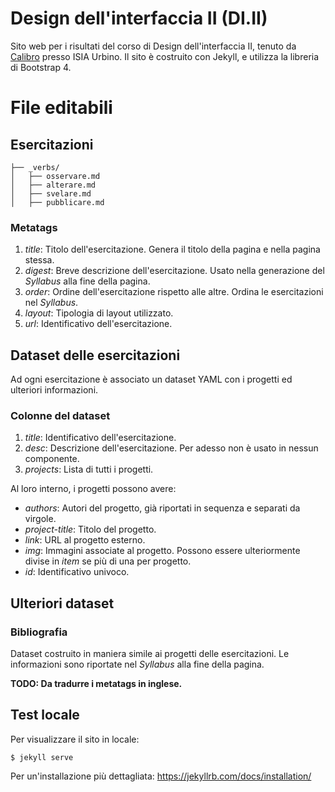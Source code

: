 # Design dell'interfaccia II (DI.II)
Sito web per i risultati del corso di Design dell'interfaccia II, tenuto da [Calibro](https://calib.ro/) presso ISIA Urbino. Il sito è costruito con Jekyll, e utilizza la libreria di Bootstrap 4.

# File editabili
## Esercitazioni
```
├── _verbs/
│   ├── osservare.md
│   ├── alterare.md
│   ├── svelare.md
│   ├── pubblicare.md
```
### Metatags
1. *title*: Titolo dell'esercitazione. Genera il titolo della pagina e nella pagina stessa.
2. *digest*: Breve descrizione dell'esercitazione. Usato nella generazione del *Syllabus* alla fine della pagina.
3. *order*: Ordine dell'esercitazione rispetto alle altre. Ordina le esercitazioni nel *Syllabus*.
4. *layout*: Tipologia di layout utilizzato.
5. *url*: Identificativo dell'esercitazione.

## Dataset delle esercitazioni
Ad ogni esercitazione è associato un dataset YAML con i progetti ed ulteriori informazioni.

### Colonne del dataset
1. *title*: Identificativo dell'esercitazione.
2. *desc*: Descrizione dell'esercitazione. Per adesso non è usato in nessun componente.
3. *projects*: Lista di tutti i progetti.

Al loro interno, i progetti possono avere:
  - *authors*: Autori del progetto, già riportati in sequenza e separati da virgole.
  - *project-title*: Titolo del progetto.
  - *link*: URL al progetto esterno.
  - *img*: Immagini associate al progetto. Possono essere ulteriormente divise in *item* se più di una per progetto.
  - *id*: Identificativo univoco.
  
## Ulteriori dataset
### Bibliografia
Dataset costruito in maniera simile ai progetti delle esercitazioni. Le informazioni sono riportate nel *Syllabus* alla fine della pagina.

**TODO: Da tradurre i metatags in inglese.**

## Test locale
Per visualizzare il sito in locale:
```
$ jekyll serve
```

Per un'installazione più dettagliata: https://jekyllrb.com/docs/installation/
